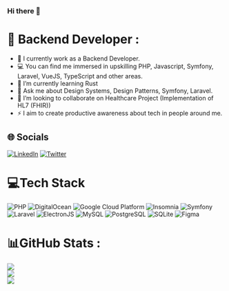 
### Hi there 👋

<!--
**samaasi/samaasi** is a ✨ _special_ ✨ repository because its `README.md` (this file) appears on your GitHub profile.

Here are some ideas to get you started:

- 🔭 I’m currently working on ...
- 🌱 I’m currently learning ...
- 👯 I’m looking to collaborate on ...
- 🤔 I’m looking for help with ...
- 🚀 Blockchain Enthusiast. (Definitely love an insightful discussion regarding the topics!)
- 🤔 I’m looking for help with
- 📫 How to reach me: ...
- 😄 Pronouns: ...
- ⚡ Fun fact: ...
-->
# 💫 Backend Developer :

- 📱 I currently work as a Backend Developer.
- 💻 You can find me immersed in upskilling PHP, Javascript, Symfony, Laravel, VueJS, TypeScript and other areas.
- 🌱 I’m currently learning Rust
- 💬 Ask me about Design Systems, Design Patterns, Symfony, Laravel.
- 👯 I’m looking to collaborate on Healthcare Project (Implementation of HL7 (FHIR))
- ⚡  I aim to create productive awareness about tech in people around me.


## 🌐 Socials

[![LinkedIn](https://img.shields.io/badge/LinkedIn-0077B5?style=for-the-badge&logo=linkedin&logoColor=white)](https://linkedin.com/in/benson-samasi)
[![Twitter](https://img.shields.io/badge/Twitter-1DA1F2?style=for-the-badge&logo=twitter&logoColor=white)](https://twitter.com/bsamaasi)


# 💻Tech Stack

![PHP](https://img.shields.io/badge/php-%23777BB4.svg?style=for-the-badge&logo=php&logoColor=white) 
![DigitalOcean](https://img.shields.io/badge/DigitalOcean-%230167ff.svg?style=for-the-badge&logo=digitalOcean&logoColor=white) 
![Google Cloud Platform](https://img.shields.io/badge/gcp-white?style=for-the-badge&logo=googlecloud&logoColor=4285F4)
![Insomnia](https://img.shields.io/badge/Insomnia-black?style=for-the-badge&logo=insomnia&logoColor=5849BE)
![Symfony](https://img.shields.io/badge/symfony-grey.svg?style=for-the-badge&logo=symfony&logoColor=000000)
![Laravel](https://img.shields.io/badge/laravel-%23FF2D20.svg?style=for-the-badge&logo=laravel&logoColor=white)
![ElectronJS](https://img.shields.io/badge/electronjs-black.svg?style=for-the-badge&logo=electron&logoColor=47848F)
![MySQL](https://img.shields.io/badge/mysql-%2300f.svg?style=for-the-badge&logo=mysql&logoColor=white) 
![PostgreSQL](https://img.shields.io/badge/postgresql-white.svg?style=for-the-badge&logo=postgresql&logoColor=4169E1) 
![SQLite](https://img.shields.io/badge/sqlite-%2307405e.svg?style=for-the-badge&logo=sqlite&logoColor=white)
![Figma](https://img.shields.io/badge/figma-%23F24E1E.svg?style=for-the-badge&logo=figma&logoColor=white)

# 📊GitHub Stats :

![](https://github-readme-stats.vercel.app/api?username=samaasi&theme=dark&hide_border=true&include_all_commits=true&count_private=true)<br/>
![](https://github-readme-streak-stats.herokuapp.com/?user=samaasi&theme=dark&hide_border=true)<br/>
![](https://github-readme-stats.vercel.app/api/top-langs/?username=samaasi&theme=dark&hide_border=true&include_all_commits=true&count_private=true&layout=compact)

